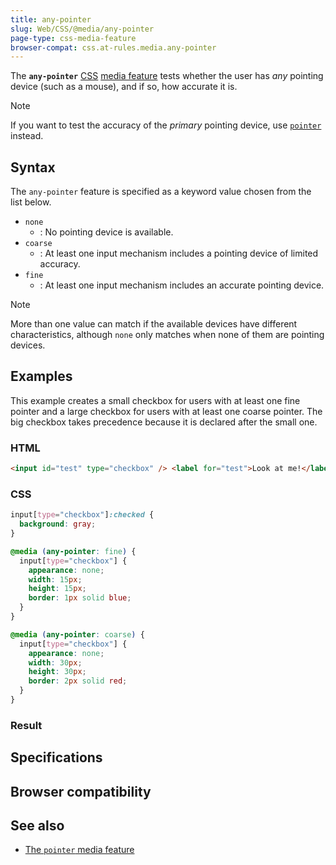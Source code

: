 ```yaml
---
title: any-pointer
slug: Web/CSS/@media/any-pointer
page-type: css-media-feature
browser-compat: css.at-rules.media.any-pointer
---
```




The **`any-pointer`** [CSS](/Web/CSS) [media feature](/Web/CSS/@media#media_features) tests whether the user has _any_ pointing device (such as a mouse), and if so, how accurate it is.

> [!NOTE]
> If you want to test the accuracy of the _primary_ pointing device, use [`pointer`](/Web/CSS/@media/pointer) instead.

## Syntax

The `any-pointer` feature is specified as a keyword value chosen from the list below.

- `none`
  - : No pointing device is available.
- `coarse`
  - : At least one input mechanism includes a pointing device of limited accuracy.
- `fine`
  - : At least one input mechanism includes an accurate pointing device.

> [!NOTE]
> More than one value can match if the available devices have different characteristics, although `none` only matches when none of them are pointing devices.

## Examples

This example creates a small checkbox for users with at least one fine pointer and a large checkbox for users with at least one coarse pointer. The big checkbox takes precedence because it is declared after the small one.

### HTML

```html
<input id="test" type="checkbox" /> <label for="test">Look at me!</label>
```

### CSS

```css
input[type="checkbox"]:checked {
  background: gray;
}

@media (any-pointer: fine) {
  input[type="checkbox"] {
    appearance: none;
    width: 15px;
    height: 15px;
    border: 1px solid blue;
  }
}

@media (any-pointer: coarse) {
  input[type="checkbox"] {
    appearance: none;
    width: 30px;
    height: 30px;
    border: 2px solid red;
  }
}
```

### Result



## Specifications



## Browser compatibility



## See also

- [The `pointer` media feature](/Web/CSS/@media/pointer)
